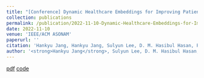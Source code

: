 ```yaml
---
title: "[Conference] Dynamic Healthcare Embeddings for Improving Patient Care"
collection: publications
permalink: /publication/2022-11-10-Dynamic-Healthcare-Embeddings-for-Improving-Patient-Care
date: 2022-11-10
venue: 'IEEE/ACM ASONAM'
paperurl: ''
citation: 'Hankyu Jang, Hankyu Jang, Sulyun Lee, D. M. Hasibul Hasan, Philip M. Polgreen, Sriram V. Pemmaraju and Bijaya Adhikari. &quot;Dynamic Healthcare Embeddings for Improving Patient Care&quot; <i>In Proceedings of the 2022 IEEE/ACM International Conference on Advances in Social Networks Analysis and Mining (ASONAM 2022).</i>' 
author: '<strong>Hankyu Jang</strong>, Sulyun Lee, D. M. Hasibul Hasan, Philip M. Polgreen, Sriram V. Pemmaraju and Bijaya Adhikari'
---
```


[pdf](http://HankyuJang.github.io/files/paper/no_copyright_ASONAM22_dynamic_healthcare_embeddings_for_improving_patient_care.pdf)
[code](https://github.com/HankyuJang/DECEnt-dynamic-healthcare-embeddings)
